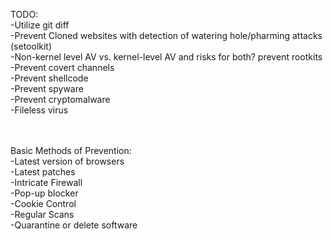 TODO:
  <br>-Utilize git diff
  <br>-Prevent Cloned websites with detection of watering hole/pharming attacks (setoolkit)
  <br>-Non-kernel level AV vs. kernel-level AV and risks for both? prevent rootkits
  <br>-Prevent covert channels
  <br>-Prevent shellcode
  <br>-Prevent spyware
  <br>-Prevent cryptomalware
  <br>-Fileless virus

  <br><br>Basic Methods of Prevention:
  <br>-Latest version of browsers
  <br>-Latest patches
  <br>-Intricate Firewall
  <br>-Pop-up blocker
  <br>-Cookie Control
  <br>-Regular Scans
  <br>-Quarantine or delete software
